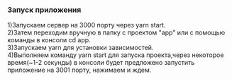 ### Запуск приложения

1)Запускаем сервер на 3000 порту через yarn start.  
2)Затем переходим вручную в папку с проектом "app" или с помощью команды в консоли cd app.  
3)Запускаем yarn для установки зависимостей.  
4)Выполняем команду yarn start для запуска проекта,через некоторое время(~1-2 секунды) в консоли будет предложено запустить приложение на 3001 порту, нажимаем и ждем.
